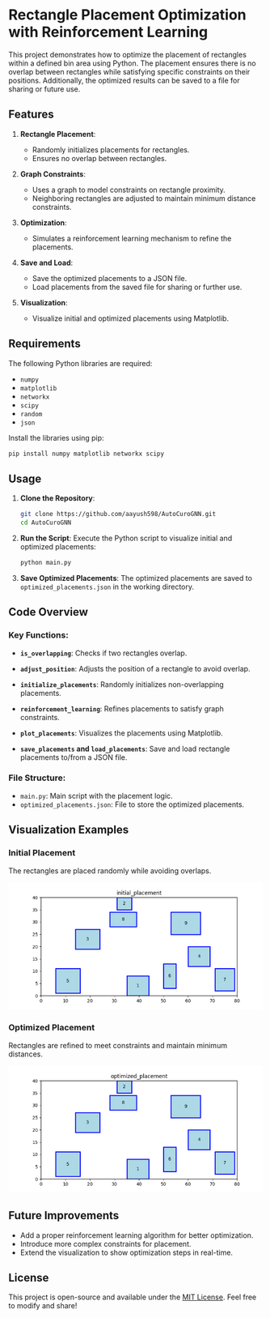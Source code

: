 # Rectangle Placement Optimization with Reinforcement Learning

This project demonstrates how to optimize the placement of rectangles within a defined bin area using Python. The placement ensures there is no overlap between rectangles while satisfying specific constraints on their positions. Additionally, the optimized results can be saved to a file for sharing or future use.

## Features

1. **Rectangle Placement**:

   - Randomly initializes placements for rectangles.
   - Ensures no overlap between rectangles.

2. **Graph Constraints**:

   - Uses a graph to model constraints on rectangle proximity.
   - Neighboring rectangles are adjusted to maintain minimum distance constraints.

3. **Optimization**:

   - Simulates a reinforcement learning mechanism to refine the placements.

4. **Save and Load**:

   - Save the optimized placements to a JSON file.
   - Load placements from the saved file for sharing or further use.

5. **Visualization**:
   - Visualize initial and optimized placements using Matplotlib.

## Requirements

The following Python libraries are required:

- `numpy`
- `matplotlib`
- `networkx`
- `scipy`
- `random`
- `json`

Install the libraries using pip:

```bash
pip install numpy matplotlib networkx scipy
```

## Usage

1. **Clone the Repository**:

   ```bash
   git clone https://github.com/aayush598/AutoCuroGNN.git
   cd AutoCuroGNN
   ```

2. **Run the Script**:
   Execute the Python script to visualize initial and optimized placements:

   ```bash
   python main.py
   ```

3. **Save Optimized Placements**:
   The optimized placements are saved to `optimized_placements.json` in the working directory.

## Code Overview

### Key Functions:

- **`is_overlapping`**:
  Checks if two rectangles overlap.

- **`adjust_position`**:
  Adjusts the position of a rectangle to avoid overlap.

- **`initialize_placements`**:
  Randomly initializes non-overlapping placements.

- **`reinforcement_learning`**:
  Refines placements to satisfy graph constraints.

- **`plot_placements`**:
  Visualizes the placements using Matplotlib.

- **`save_placements` and `load_placements`**:
  Save and load rectangle placements to/from a JSON file.

### File Structure:

- `main.py`: Main script with the placement logic.
- `optimized_placements.json`: File to store the optimized placements.

## Visualization Examples

### Initial Placement

The rectangles are placed randomly while avoiding overlaps.

![Initial Placement](./initial_placement.png)

### Optimized Placement

Rectangles are refined to meet constraints and maintain minimum distances.

![Optimized Placement](./optimized_placement.png)

## Future Improvements

- Add a proper reinforcement learning algorithm for better optimization.
- Introduce more complex constraints for placement.
- Extend the visualization to show optimization steps in real-time.

## License

This project is open-source and available under the [MIT License](LICENSE). Feel free to modify and share!
